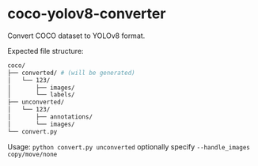 # coco-yolov8-converter

 Convert COCO dataset to YOLOv8 format.

 Expected file structure:
```sh
coco/
├── converted/ # (will be generated)
│   └── 123/
│       ├── images/
│       └── labels/
├── unconverted/
│   └── 123/
│       ├── annotations/
│       └── images/
└── convert.py
```
Usage: `python convert.py unconverted`
optionally specify `--handle_images copy/move/none`